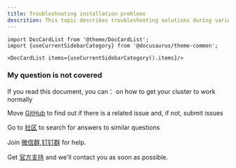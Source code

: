 ```yaml
---
title: Troubleshooting installation problems
descrition: This topic describes troubleshooting solutions during various types of installation
---
```


```mdx-code-block
import DocCardList from '@theme/DocCardList';
import {useCurrentSidebarCategory} from '@docusaurus/theme-common';

<DocCardList items={useCurrentSidebarCategory().items}/>
```

### My question is not covered

If you read this document, you can： on how to get your cluster to work normally

Move [GitHub](https://github.com/goodrain/rainbon/issues) to find out if there is a related issue and, if not, submit issues

Go to [社区](https://t.goodrain.com/) to search for answers to similar questions

Join [微信群](/community/support#micromessages),[钉钉群](/community/support#pegs) for help.

Get [官方支持](https://p5yh4rek1e.feishu.cn/share/base/shrcn4dG9z5zvbZWd1Mf6ILBg/) and we'll contact you as soon as possible.
